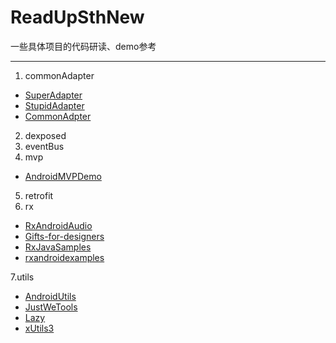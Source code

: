 # ReadUpSthNew
一些具体项目的代码研读、demo参考

---
1. commonAdapter
- [SuperAdapter](https://github.com/byteam/SuperAdapter)
- [StupidAdapter](https://github.com/comcp/android-Stupid-Adapter)
- [CommonAdpter](https://github.com/bboyfeiyu/commonadapter)
2. dexposed
3. eventBus
4. mvp
- [AndroidMVPDemo](https://github.com/CameloeAnthony/AndroidMVPDemo)
5. retrofit
6. rx
- [RxAndroidAudio](https://github.com/Piasy/RxAndroidAudio)
- [Gifts-for-designers](https://github.com/xcc3641/Gifts-for-designers)
- [RxJavaSamples](https://github.com/THEONE10211024/RxJavaSamples)
- [rxandroidexamples](https://github.com/klnusbaum/rxandroidexamples)

7.utils
- [AndroidUtils](https://github.com/D-clock/AndroidUtils)
- [JustWeTools](https://github.com/lfkdsk/JustWeTools)
- [Lazy](https://github.com/l123456789jy/Lazy)
- [xUtils3](https://github.com/wyouflf/xUtils3)

